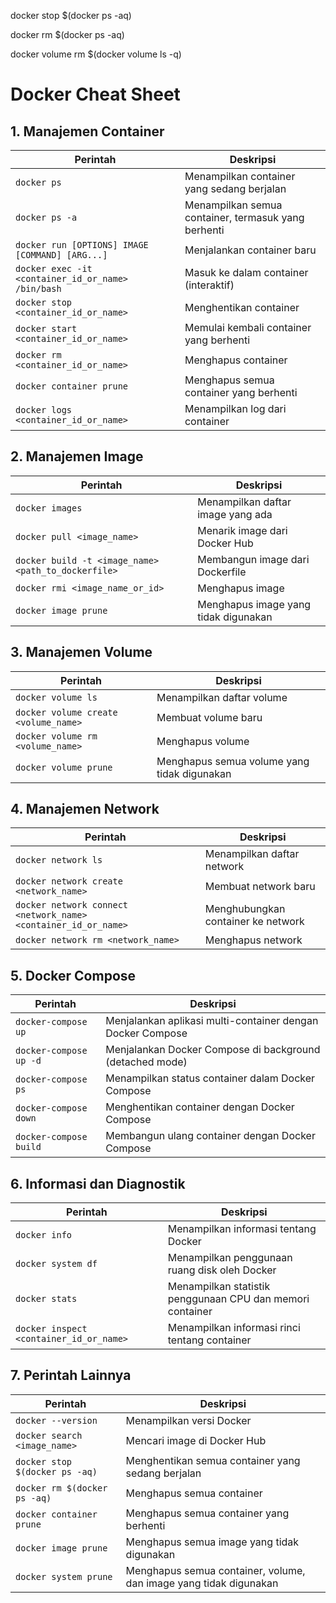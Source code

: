 <!-- 1. Hentikan Semua Container -->

docker stop $(docker ps -aq)

<!-- 2. Hapus Semua Container -->

docker rm $(docker ps -aq)

<!-- 3. Hapus Semua Volume -->

docker volume rm $(docker volume ls -q)

# Docker Cheat Sheet

## **1. Manajemen Container**

| **Perintah**                                       | **Deskripsi**                                       |
| -------------------------------------------------- | --------------------------------------------------- |
| `docker ps`                                        | Menampilkan container yang sedang berjalan          |
| `docker ps -a`                                     | Menampilkan semua container, termasuk yang berhenti |
| `docker run [OPTIONS] IMAGE [COMMAND] [ARG...]`    | Menjalankan container baru                          |
| `docker exec -it <container_id_or_name> /bin/bash` | Masuk ke dalam container (interaktif)               |
| `docker stop <container_id_or_name>`               | Menghentikan container                              |
| `docker start <container_id_or_name>`              | Memulai kembali container yang berhenti             |
| `docker rm <container_id_or_name>`                 | Menghapus container                                 |
| `docker container prune`                           | Menghapus semua container yang berhenti             |
| `docker logs <container_id_or_name>`               | Menampilkan log dari container                      |

## **2. Manajemen Image**

| **Perintah**                                        | **Deskripsi**                        |
| --------------------------------------------------- | ------------------------------------ |
| `docker images`                                     | Menampilkan daftar image yang ada    |
| `docker pull <image_name>`                          | Menarik image dari Docker Hub        |
| `docker build -t <image_name> <path_to_dockerfile>` | Membangun image dari Dockerfile      |
| `docker rmi <image_name_or_id>`                     | Menghapus image                      |
| `docker image prune`                                | Menghapus image yang tidak digunakan |

## **3. Manajemen Volume**

| **Perintah**                         | **Deskripsi**                               |
| ------------------------------------ | ------------------------------------------- |
| `docker volume ls`                   | Menampilkan daftar volume                   |
| `docker volume create <volume_name>` | Membuat volume baru                         |
| `docker volume rm <volume_name>`     | Menghapus volume                            |
| `docker volume prune`                | Menghapus semua volume yang tidak digunakan |

## **4. Manajemen Network**

| **Perintah**                                                   | **Deskripsi**                      |
| -------------------------------------------------------------- | ---------------------------------- |
| `docker network ls`                                            | Menampilkan daftar network         |
| `docker network create <network_name>`                         | Membuat network baru               |
| `docker network connect <network_name> <container_id_or_name>` | Menghubungkan container ke network |
| `docker network rm <network_name>`                             | Menghapus network                  |

## **5. Docker Compose**

| **Perintah**           | **Deskripsi**                                              |
| ---------------------- | ---------------------------------------------------------- |
| `docker-compose up`    | Menjalankan aplikasi multi-container dengan Docker Compose |
| `docker-compose up -d` | Menjalankan Docker Compose di background (detached mode)   |
| `docker-compose ps`    | Menampilkan status container dalam Docker Compose          |
| `docker-compose down`  | Menghentikan container dengan Docker Compose               |
| `docker-compose build` | Membangun ulang container dengan Docker Compose            |

## **6. Informasi dan Diagnostik**

| **Perintah**                            | **Deskripsi**                                             |
| --------------------------------------- | --------------------------------------------------------- |
| `docker info`                           | Menampilkan informasi tentang Docker                      |
| `docker system df`                      | Menampilkan penggunaan ruang disk oleh Docker             |
| `docker stats`                          | Menampilkan statistik penggunaan CPU dan memori container |
| `docker inspect <container_id_or_name>` | Menampilkan informasi rinci tentang container             |

## **7. Perintah Lainnya**

| **Perintah**                   | **Deskripsi**                                                     |
| ------------------------------ | ----------------------------------------------------------------- |
| `docker --version`             | Menampilkan versi Docker                                          |
| `docker search <image_name>`   | Mencari image di Docker Hub                                       |
| `docker stop $(docker ps -aq)` | Menghentikan semua container yang sedang berjalan                 |
| `docker rm $(docker ps -aq)`   | Menghapus semua container                                         |
| `docker container prune`       | Menghapus semua container yang berhenti                           |
| `docker image prune`           | Menghapus semua image yang tidak digunakan                        |
| `docker system prune`          | Menghapus semua container, volume, dan image yang tidak digunakan |
